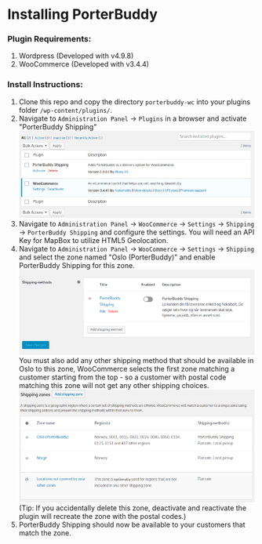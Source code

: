 # Installing PorterBuddy
### Plugin Requirements:
1.  Wordpress (Developed with v4.9.8)
2.  WooCommerce (Developed with v3.4.4)

### Install Instructions:
1.  Clone this repo and copy the directory `porterbuddy-wc` into your plugins folder `/wp-content/plugins/`.
2.  Navigate to `Administration Panel` -> `Plugins` in a browser and activate "PorterBuddy Shipping"
![Activating the plugin](doc_images/plugins.png "Activating the plugin")
3.  Navigate to `Administration Panel` -> `WooCommerce` -> `Settings` -> `Shipping` -> `PorterBuddy Shipping` and configure the settings. You will need an API Key for MapBox to utilize HTML5 Geolocation.
4.  Navigate to `Administration Panel` -> `WooCommerce` -> `Settings` -> `Shipping` and select the zone named "Oslo (PorterBuddy)" and enable PorterBuddy Shipping for this zone. 
![Activating PorterBuddy in the zone](doc_images/zone_activation.png "Activating PorterBuddy in the zone")
You must also add any other shipping method that should be available in Oslo to this zone, WooCommerce selects the first zone matching a customer starting from the top - so a customer with postal code matching this zone will not get any other shipping choices.
![Configuring zones](doc_images/zones.png "Configuring zones")
(Tip: If you accidentally delete this zone, deactivate and reactivate the plugin will recreate the zone with the postal codes.)
5.  PorterBuddy Shipping should now be available to your customers that match the zone.

